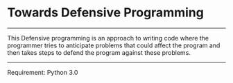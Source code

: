 # Towards Defensive Programming

------------------------------------

This Defensive programming is an approach to writing code where the programmer tries to anticipate problems that could affect the program and then takes steps to defend the program against these problems.

------------------------------------

Requirement: Python 3.0
